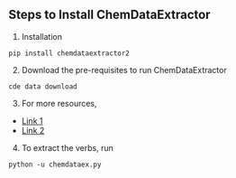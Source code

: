 ## Steps to Install ChemDataExtractor

1. Installation
```
pip install chemdataextractor2
```

2. Download the pre-requisites to run ChemDataExtractor
```
cde data download
```

3. For more resources,

- [Link 1](https://cambridgemolecularengineering-chemdataextractor-development.readthedocs-hosted.com/en/latest/index.html)
- [Link 2](http://chemdataextractor.org/docs/intro)

4. To extract the verbs, run

```
python -u chemdataex.py
```
